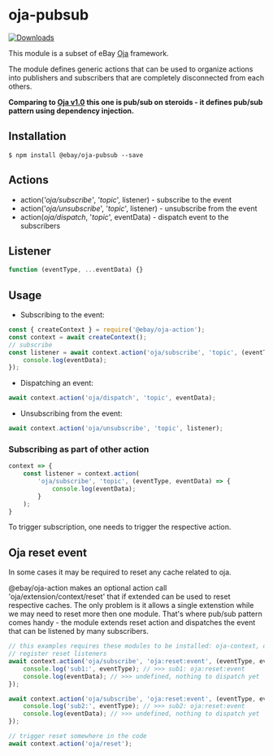 # oja-pubsub

[![Downloads](https://img.shields.io/npm/dm/@ebay/oja-pubsub.svg)](http://npm-stat.com/charts.html?package=@ebay/oja-pubsub)

This module is a subset of eBay [Oja](https://github.com/eBay/oja#readme) framework.


The module defines generic actions that can be used to organize actions into publishers and subscribers that are completely disconnected from each others.

__Comparing to [Oja v1.0](https://github.com/eBay/oja/blob/master/packages/oja-flow#readme) this one is pub/sub on steroids - it defines pub/sub pattern using dependency injection.__

## Installation

```
$ npm install @ebay/oja-pubsub --save
```

## Actions

* action(_'oja/subscribe'_, '_topic_', listener) - subscribe to the event
* action('_oja/unsubscribe_', '_topic_', listener) - unsubscribe from the event
* action(_oja/dispatch_, '_topic_', eventData) - dispatch event to the subscribers

## Listener

```js
function (eventType, ...eventData) {}
```

## Usage

* Subscribing to the event:

```js
const { createContext } = require('@ebay/oja-action');
const context = await createContext();
// subscribe
const listener = await context.action('oja/subscribe', 'topic', (eventType, eventData) => {
    console.log(eventData);
});
```

* Dispatching an event:

```js
await context.action('oja/dispatch', 'topic', eventData);
```

* Unsubscribing from the event:

```js
await context.action('oja/unsubscribe', 'topic', listener);
```

### Subscribing as part of other action

```js
context => {
    const listener = context.action(
        'oja/subscribe', 'topic', (eventType, eventData) => {
            console.log(eventData);
        }
    );
}
```

To trigger subscription, one needs to trigger the respective action.

## Oja reset event

In some cases it may be required to reset any cache related to oja.

@ebay/oja-action makes an optional action call 'oja/extension/context/reset' that if extended can be used to reset respective caches. The only problem is it allows a single extenstion while we may need to reset more then one module.
That's where pub/sub pattern comes handy - the module extends reset action and dispatches the event that can be listened by many subscribers.

```js
// this examples requires these modules to be installed: oja-context, oja-action, oja-pubsub
// register reset listeners
await context.action('oja/subscribe', 'oja:reset:event', (eventType, eventData) => {
    console.log('sub1:', eventType); // >>> sub1: oja:reset:event
    console.log(eventData); // >>> undefined, nothing to dispatch yet
});

await context.action('oja/subscribe', 'oja:reset:event', (eventType, eventData) => {
    console.log('sub2:', eventType); // >>> sub2: oja:reset:event
    console.log(eventData); // >>> undefined, nothing to dispatch yet
});

// trigger reset somewhere in the code
await context.action('oja/reset');
```
